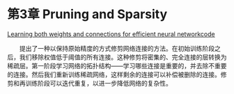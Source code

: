 # 第3章 Pruning and Sparsity



[Learning both weights and connections for efficient neural network](https://arxiv.org/abs/1506.02626)[code](https://github.com/jack-willturner/deep-compression)

&emsp;&emsp;提出了一种以保持原始精度的方式修剪网络连接的方法。在初始训练阶段之后，我们移除权值低于阈值的所有连接。这种修剪将密集的、完全连接的层转换为稀疏层。第一阶段学习网络的拓扑结构——学习哪些连接是重要的，并去除不重要的连接。然后我们重新训练稀疏网络，这样剩余的连接可以补偿被删除的连接。修剪和再训练阶段可以迭代重复，以进一步降低网络的复杂性。


